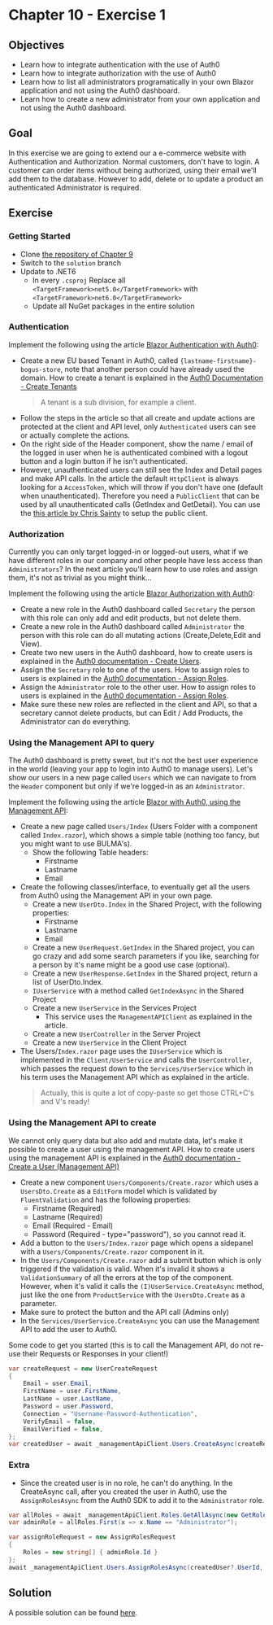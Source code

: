 # Chapter 10 - Exercise 1
##  Objectives
- Learn how to integrate authentication with the use of Auth0
- Learn how to integrate authorization with the use of Auth0
- Learn how to list all administrators programatically in your own Blazor application and not using the Auth0 dashboard.
- Learn how to create a new administrator from your own application and not using the Auth0 dashboard.

## Goal 
In this exercise we are going to extend our a e-commerce website with Authentication and Authorization. Normal customers, don't have to login. A customer can order items without being authorized, using their email we'll add them to the database. However to add, delete or to update a product an authenticated Administrator is required. 

## Exercise
### Getting Started
- Clone [the repository of Chapter 9](https://github.com/HOGENT-Web/csharp-ch-9-exercise-1/tree/solution)
- Switch to the `solution` branch
- Update to .NET6 
    - In every `.csproj` Replace all `<TargetFramework>net5.0</TargetFramework>` with `<TargetFramework>net6.0</TargetFramework>`
    - Update all NuGet packages in the entire solution

### Authentication
Implement the following using the article [Blazor Authentication with Auth0](https://benjaminvertonghen.medium.com/role-based-acces-control-with-blazor-and-auth0-i-ffd9656e6f01?sk=b8c9e562c78f620d6856e737c62927aa):
- Create a new EU based Tenant in Auth0, called `{lastname-firstname}-bogus-store`, note that another person could have already used the domain. How to create a tenant is explained in the [Auth0 Documentation - Create Tenants](https://auth0.com/docs/get-started/create-tenants)
    > A tenant is a sub division, for example a client.
- Follow the steps in the article so that all create and update actions are protected at the client and API level, only `Authenticated` users can see or actually complete the actions.
- On the right side of the Header component, show the name / email of the logged in user when he is authenticated combined with a logout button and a login button if he isn't authenticated.
- However, unauthenticated users can still see the Index and Detail pages and make API calls. In the article the default `HttpClient` is always looking for a `AccessToken`, which will throw if you don't have one (default when unauthenticated). Therefore you need a `PublicClient` that can be used by all unauthenticated calls (GetIndex and GetDetail). You can use the [this article by Chris Sainty](https://chrissainty.com/avoiding-accesstokennotavailableexception-when-using-blazor-webassembly-hosted-template-with-individual-user-accounts/) to setup the public client.  

### Authorization
Currently you can only target logged-in or logged-out users, what if we have different roles in our company and other people have less access than `Administrators`? In the next article you'll learn how to use roles and assign them, it's not as trivial as you might think...

Implement the following using the article [Blazor Authorization with Auth0](https://benjaminvertonghen.medium.com/blazor-authorization-with-auth0-rbac-d65cd14acab2?sk=1c7d500ef3c2c5e224f5040a0b03f54a):
- Create a new role in the Auth0 dashboard called `Secretary` the person with this role can only add and edit products, but not delete them.
- Create a new role in the Auth0 dashboard called `Administrator` the person with this role can do all mutating actions (Create,Delete,Edit and View).
- Create two new users in the Auth0 dashboard, how to create users is explained in the [Auth0 documentation - Create Users](https://auth0.com/docs/users/create-users).
- Assign the `Secretary` role to one of the users. How to assign roles to users is explained in the [Auth0 documentation - Assign Roles](https://auth0.com/docs/authorization/rbac/rbac-users/assign-roles-to-users).
- Assign the `Administrator` role to the other user. How to assign roles to users is explained in the [Auth0 documentation - Assign Roles](https://auth0.com/docs/authorization/rbac/rbac-users/assign-roles-to-users).
- Make sure these new roles are reflected in the client and API, so that a secretary cannot delete products, but can Edit / Add Products, the Administrator can do everything.

### Using the Management API to query
The Auth0 dashboard is pretty sweet, but it's not the best user experience in the world (leaving your app to login into Auth0 to manage users). Let's show our users in a new page called `Users` which we can navigate to from the `Header` component but only if we're logged-in as an `Administrator`.

Implement the following using the article [Blazor with Auth0, using the Management API](https://benjaminvertonghen.medium.com/blazor-with-auth0-using-the-management-api-23eda404dfef?sk=93888fb900875e01e7053ba53958445d):
- Create a new page called `Users/Index` (Users Folder with a component called `Index.razor`), which shows a simple table (nothing too fancy, but you might want to use BULMA's).
    - Show the following Table headers:
        - Firstname
        - Lastname
        - Email
- Create the following classes/interface, to eventually get all the users from Auth0 using the Management API in your own page.
    - Create a new `UserDto.Index` in the Shared Project, with the following properties:
        - Firstname
        - Lastname
        - Email
    - Create a new `UserRequest.GetIndex` in the Shared project, you can go crazy and add some search parameters if you like, searching for a person by it's name might be a good use case (optional).
    - Create a new `UserResponse.GetIndex` in the Shared project, return a list of UserDto.Index.
    - `IUserService` with a method called `GetIndexAsync` in the Shared Project 
    - Create a new `UserService` in the Services Project 
        - This service uses the `ManagementAPIClient` as explained in the article. 
    - Create a new `UserController` in the Server Project 
    - Create a new `UserService` in the Client Project 
- The Users/`Index.razor` page uses the `IUserService` which is implemented in the `Client/UserService` and calls the `UserController`, which passes the request down to the `Services/UserService` which in his term uses the Management API which as explained in the article.
    > Actually, this is quite a lot of copy-paste so get those CTRL+C's and V's ready!
    
### Using the Management API to create
We cannot only query data but also add and mutate data, let's make it possible to create a user using the management API. How to create users using the management API is explained in the [Auth0 documentation - Create a User (Management API)](https://auth0.com/docs/api/management/v2#!/Users/post_users)

- Create a new component `Users/Components/Create.razor` which uses a `UsersDto.Create` as a `EditForm` model which is validated by `FluentValidation` and has the following properties:
    - Firstname (Required)
    - Lastname (Required)
    - Email (Required - Email)
    - Password (Required - type="password"), so you cannot read it.
- Add a button to the `Users/Index.razor` page which opens a sidepanel with a `Users/Components/Create.razor` component in it. 
- In the `Users/Components/Create.razor` add a submit button which is only triggered if the validation is valid. When it's invalid it shows a `ValidationSummary` of all the errors at the top of the component. However, when it's valid it calls the `(I)UserService.CreateAsync` method, just like the one from `ProductService` with the `UsersDto.Create` as a parameter.
- Make sure to protect the button and the API call (Admins only)
- In the `Services/UserService.CreateAsync` you can use the Management API to add the user to Auth0.

Some code to get you started (this is to call the Management API, do not re-use their Requests or Responses in your client!)
```cs
var createRequest = new UserCreateRequest
{
    Email = user.Email,
    FirstName = user.FirstName,
    LastName = user.LastName,
    Password = user.Password,
    Connection = "Username-Password-Authentication",
    VerifyEmail = false,
    EmailVerified = false,
};
var createdUser = await _managementApiClient.Users.CreateAsync(createRequest);
```

### Extra
- Since the created user is in no role, he can't do anything. In the CreateAsync call, after you created the user in Auth0, use the `AssignRolesAsync` from the Auth0 SDK to add it to the `Administrator` role.
```cs
var allRoles = await _managementApiClient.Roles.GetAllAsync(new GetRolesRequest());
var adminRole = allRoles.First(x => x.Name == "Administrator");

var assignRoleRequest = new AssignRolesRequest
{
    Roles = new string[] { adminRole.Id }
};
await _managementApiClient.Users.AssignRolesAsync(createdUser?.UserId, assignRoleRequest);

```

## Solution
A possible solution can be found [here](https://github.com/HOGENT-Web/csharp-ch-10-exercise-1/tree/solution#solution).

